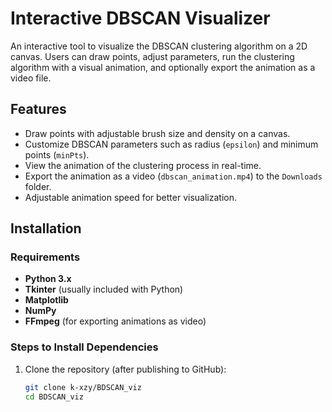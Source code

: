 
# Interactive DBSCAN Visualizer

An interactive tool to visualize the DBSCAN clustering algorithm on a 2D canvas. Users can draw points, adjust parameters, run the clustering algorithm with a visual animation, and optionally export the animation as a video file.

## Features
- Draw points with adjustable brush size and density on a canvas.
- Customize DBSCAN parameters such as radius (`epsilon`) and minimum points (`minPts`).
- View the animation of the clustering process in real-time.
- Export the animation as a video (`dbscan_animation.mp4`) to the `Downloads` folder.
- Adjustable animation speed for better visualization.

## Installation

### Requirements
- **Python 3.x**
- **Tkinter** (usually included with Python)
- **Matplotlib**
- **NumPy**
- **FFmpeg** (for exporting animations as video)

### Steps to Install Dependencies
1. Clone the repository (after publishing to GitHub):
   ```bash
   git clone k-xzy/BDSCAN_viz
   cd BDSCAN_viz
